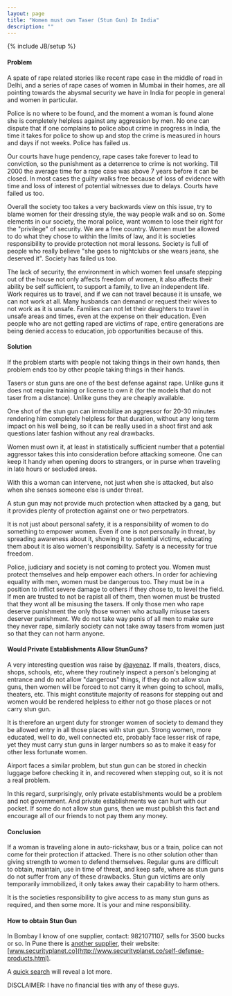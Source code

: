 ```yaml
---
layout: page
title: "Women must own Taser (Stun Gun) In India"
description: ""
---
```

{% include JB/setup %}

#### Problem

A spate of rape related stories like recent rape case in the middle of road in
Delhi, and a series of rape cases of women in Mumbai in their homes, are all
pointing towards the abysmal security we have in India for people in general
and women in particular.

Police is no where to be found, and the moment a woman is found alone she is
completely helpless against any aggression by men. No one can dispute that if
one complains to police about crime in progress in India, the time it takes for
police to show up and stop the crime is measured in hours and days if not
weeks. Police has failed us.

Our courts have huge pendency, rape cases take forever to lead to conviction,
so the punishment as a deterrence to crime is not working. Till 2000 the
average time for a rape case was above 7 years before it can be closed. In most
cases the guilty walks free because of loss of evidence with time and loss of
interest of potential witnesses due to delays. Courts have failed us too.

Overall the society too takes a very backwards view on this issue, try to blame
women for their dressing style, the way people walk and so on. Some elements in
our society, the moral police, want women to lose their right for the
"privilege" of security. We are a free country. Women must be allowed to do
what they chose to within the limits of law, and it is societies responsibility
to provide protection not moral lessons. Society is full of people who really
believe "she goes to nightclubs or she wears jeans, she deserved it".  Society
has failed us too.

The lack of security, the environment in which women feel unsafe stepping out
of the house not only affects freedom of women, it also affects their ability
be self sufficient, to support a family, to live an independent life. Work
requires us to travel, and if we can not travel because it is unsafe, we can
not work at all. Many husbands can demand or request their wives to not work as
it is unsafe. Families can not let their daughters to travel in unsafe areas
and times, even at the expense on their education. Even people who are not
getting raped are victims of rape, entire generations are being denied access
to education, job opportunities because of this.

#### Solution

If the problem starts with people not taking things in their own hands, then
problem ends too by other people taking things in their hands.

Tasers or stun guns are one of the best defense against rape. Unlike guns it
does not require training or license to own it (for the models that do not
taser from a distance). Unlike guns they are cheaply available.

One shot of the stun gun can immobilize an aggressor for 20-30 minutes
rendering him completely helpless for that duration, without any long term
impact on his well being, so it can be really used in a shoot first and ask
questions later fashion without any real drawbacks.

Women must own it, at least in statistically sufficient number that a potential
aggressor takes this into consideration before attacking someone. One can keep
it handy when opening doors to strangers, or in purse when traveling in late
hours or secluded areas.

With this a woman can intervene, not just when she is attacked, but also when
she senses someone else is under threat.

A stun gun may not provide much protection when attacked by a gang, but it
provides plenty of protection against one or two perpetrators.

It is not just about personal safety, it is a responsibility of women to do
something to empower women. Even if one is not personally in threat, by
spreading awareness about it, showing it to potential victims, educating them
about it is also women's responsibility. Safety is a necessity for true
freedom.

Police, judiciary and society is not coming to protect you. Women must protect
themselves and help empower each others. In order for achieving equality with
men, women must be dangerous too. They must be in a position to inflict severe
damage to others if they chose to, to level the field. If men are trusted to
not be rapist all of them, then women must be trusted that they wont all be
misusing the tasers. If only those men who rape deserve punishment the only
those women who actually misuse tasers deserver punishment. We do not take way
penis of all men to make sure they never rape, similarly society can not take
away tasers from women just so that they can not harm anyone.

#### Would Private Establishments Allow StunGuns?

A very interesting question was raise by [@ayenaz](http://twitter.com/ayenaz).
If malls, theaters, discs, shops, schools, etc, where they routinely inspect a
person's belonging at entrance and do not allow "dangerous" things, if they do
not allow stun guns, then women will be forced to not carry it when going to
school, malls, theaters, etc. This might constitute majority of reasons for
stepping out and women would be rendered helpless to either not go those places
or not carry stun gun.

It is therefore an urgent duty for stronger women of society to demand they be
allowed entry in all those places with stun gun. Strong women, more educated,
well to do, well connected etc, probably face lesser risk of rape, yet they
must carry stun guns in larger numbers so as to make it easy for other less
fortunate women.

Airport faces a similar problem, but stun gun can be stored in checkin luggage
before checking it in, and recovered when stepping out, so it is not a real
problem.

In this regard, surprisingly, only private establishments would be a problem
and not government. And private establishments we can hurt with our pocket. If
some do not allow stun guns, then we must publish this fact and encourage all of
our friends to not pay them any money.

#### Conclusion

If a woman is traveling alone in auto-rickshaw, bus or a train, police can not
come for their protection if attacked. There is no other solution other than
giving strength to women to defend themselves. Regular guns are difficult to
obtain, maintain, use in time of threat, and keep safe, where as stun guns do
not suffer from any of these drawbacks. Stun gun victims are only temporarily
immobilized, it only takes away their capability to harm others.

It is the societies responsibility to give access to as many stun guns as
required, and then some more. It is your and mine responsibility.

#### How to obtain Stun Gun

In Bombay I know of one supplier, contact: 9821071107, sells for 3500 bucks or
so. In Pune there is [another
supplier](http://trade.indiamart.com/details.mp?offer=2507600563), their
website:
[www.securityplanet.co](http://www.securityplanet.co/self-defense-products.html).

A [quick search](https://www.google.co.in/webhp?q=taser%20india) will reveal a
lot more.

DISCLAIMER: I have no financial ties with any of these guys.
